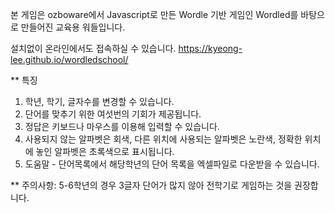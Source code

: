 본 게임은 ozboware에서 Javascript로 만든 Wordle 기반 게임인 Wordled를 바탕으로 만들어진 교육용 워들입니다.

설치없이 온라인에서도 접속하실 수 있습니다. 
https://kyeong-lee.github.io/wordledschool/

** 특징
1. 학년, 학기, 글자수를 변경할 수 있습니다. 
2. 단어를 맞추기 위한 여섯번의 기회가 제공됩니다.
3. 정답은 키보드나 마우스를 이용해 입력할 수 있습니다.
4. 사용되지 않는 알파벳은 회색, 다른 위치에 사용되는 알파벳은 노란색, 정확한 위치에 놓인 알파벳은 초록색으로 표시됩니다.
5. 도움말 - 단어목록에서 해당학년의 단어 목록을 엑셀파일로 다운받을 수 있습니다.

** 주의사항: 5-6학년의 경우 3글자 단어가 많지 않아 전학기로 게임하는 것을 권장합니다.
